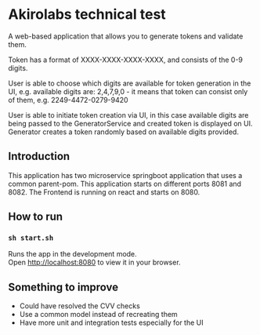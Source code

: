 # Akirolabs technical test

A web-based application that allows you to generate tokens and validate them.

Token has a format of XXXX-XXXX-XXXX-XXXX, and consists of the 0-9 digits.

User is able to choose which digits are available for token generation in the UI, e.g. available digits are: 2,4,7,9,0 - it means that token can consist only of them, e.g. 2249-4472-0279-9420

User is able to initiate token creation via UI, in this case available digits are being passed to the GeneratorService and created token is displayed on UI. Generator creates a token randomly based on available digits provided.

## Introduction
This application has two microservice springboot application that uses a common parent-pom. This application starts on different ports 8081 and 8082.
The Frontend is running on react and starts on 8080.

## How to run

###  `sh start.sh`

Runs the app in the development mode.\
Open [http://localhost:8080](http://localhost:3000) to view it in your browser.

## Something to improve
* Could have resolved the CVV checks
* Use a common model instead of recreating them
* Have more unit and integration tests especially for the UI
